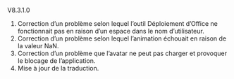 V8.3.1.0

1. Correction d’un problème selon lequel l’outil Déploiement d’Office ne fonctionnait pas en raison d’un espace dans le nom d’utilisateur.
2. Correction d’un problème selon lequel l’animation échouait en raison de la valeur NaN.
3. Correction d’un problème que l’avatar ne peut pas charger et provoquer le blocage de l’application.
4. Mise à jour de la traduction.